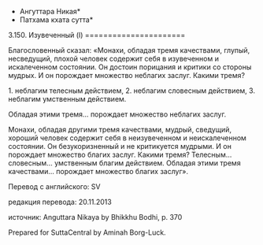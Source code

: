 * Ангуттара Никая*
* Патхама кхата сутта*

3\.150\. Изувеченный \(I\)
\=\=\=\=\=\=\=\=\=\=\=\=\=\=\=\=\=\=\=\=\=\=

Благословенный сказал: «Монахи, обладая тремя качествами, глупый, несведущий, плохой человек содержит себя в изувеченном и искалеченном состоянии\. Он достоин порицания и критики со стороны мудрых\. И он порождает множество неблагих заслуг\. Какими тремя?

1\. неблагим телесным действием,
2\. неблагим словесным действием,
3\. неблагим умственным действием\.

Обладая этими тремя… порождает множество неблагих заслуг\.

Монахи, обладая другими тремя качествами, мудрый, сведущий, хороший человек содержит себя в неизувеченном и неискалеченном состоянии\. Он безукоризненный и не критикуется мудрыми\. И он порождает множество благих заслуг\. Какими тремя? Телесным… словесным… умственным благим действием\. Обладая этими тремя качествами… порождает множество благих заслуг»\.

Перевод с английского: SV

редакция перевода: 20\.11\.2013

источник: Anguttara Nikaya by Bhikkhu Bodhi, p\. 370

Prepared for SuttaCentral by Aminah Borg\-Luck\.